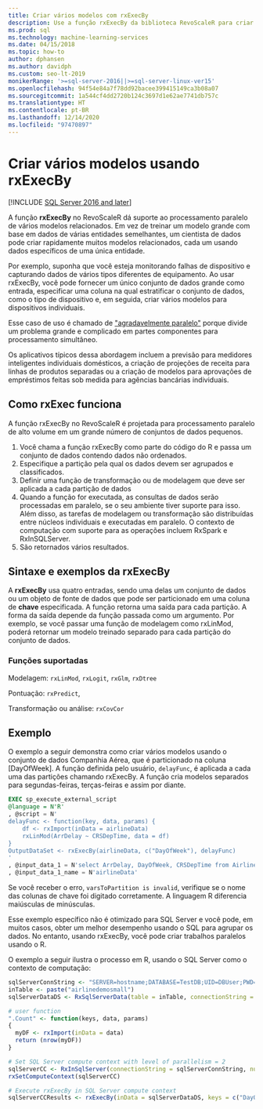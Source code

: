 ```yaml
---
title: Criar vários modelos com rxExecBy
description: Use a função rxExecBy da biblioteca RevoScaleR para criar vários minimodelos em dados de computador armazenados no SQL Server.
ms.prod: sql
ms.technology: machine-learning-services
ms.date: 04/15/2018
ms.topic: how-to
author: dphansen
ms.author: davidph
ms.custom: seo-lt-2019
monikerRange: '>=sql-server-2016||>=sql-server-linux-ver15'
ms.openlocfilehash: 94f54e84a7f78dd92bacee399415149ca3b08a07
ms.sourcegitcommit: 1a544cf4dd2720b124c3697d1e62ae7741db757c
ms.translationtype: HT
ms.contentlocale: pt-BR
ms.lasthandoff: 12/14/2020
ms.locfileid: "97470897"
---
```

# <a name="creating-multiple-models-using-rxexecby"></a>Criar vários modelos usando rxExecBy
[!INCLUDE [SQL Server 2016 and later](../../includes/applies-to-version/sqlserver2016.md)]

A função **rxExecBy** no RevoScaleR dá suporte ao processamento paralelo de vários modelos relacionados. Em vez de treinar um modelo grande com base em dados de várias entidades semelhantes, um cientista de dados pode criar rapidamente muitos modelos relacionados, cada um usando dados específicos de uma única entidade. 

Por exemplo, suponha que você esteja monitorando falhas de dispositivo e capturando dados de vários tipos diferentes de equipamento. Ao usar rxExecBy, você pode fornecer um único conjunto de dados grande como entrada, especificar uma coluna na qual estratificar o conjunto de dados, como o tipo de dispositivo e, em seguida, criar vários modelos para dispositivos individuais.

Esse caso de uso é chamado de ["agradavelmente paralelo"](https://en.wikipedia.org/wiki/Embarrassingly_parallel) porque divide um problema grande e complicado em partes componentes para processamento simultâneo.

Os aplicativos típicos dessa abordagem incluem a previsão para medidores inteligentes individuais domésticos, a criação de projeções de receita para linhas de produtos separadas ou a criação de modelos para aprovações de empréstimos feitas sob medida para agências bancárias individuais.

## <a name="how-rxexec-works"></a>Como rxExec funciona

A função rxExecBy no RevoScaleR é projetada para processamento paralelo de alto volume em um grande número de conjuntos de dados pequenos.

1. Você chama a função rxExecBy como parte do código do R e passa um conjunto de dados contendo dados não ordenados.
2. Especifique a partição pela qual os dados devem ser agrupados e classificados.
3. Definir uma função de transformação ou de modelagem que deve ser aplicada a cada partição de dados
4. Quando a função for executada, as consultas de dados serão processadas em paralelo, se o seu ambiente tiver suporte para isso. Além disso, as tarefas de modelagem ou transformação são distribuídas entre núcleos individuais e executadas em paralelo. O contexto de computação com suporte para as operações incluem RxSpark e RxInSQLServer.
5. São retornados vários resultados.

## <a name="rxexecby-syntax-and-examples"></a>Sintaxe e exemplos da rxExecBy

A **rxExecBy** usa quatro entradas, sendo uma delas um conjunto de dados ou um objeto de fonte de dados que pode ser particionado em uma coluna de **chave** especificada. A função retorna uma saída para cada partição. A forma da saída depende da função passada como um argumento. Por exemplo, se você passar uma função de modelagem como rxLinMod, poderá retornar um modelo treinado separado para cada partição do conjunto de dados.

### <a name="supported-functions"></a>Funções suportadas

Modelagem: `rxLinMod`, `rxLogit`, `rxGlm`, `rxDtree`

Pontuação: `rxPredict`,

Transformação ou análise: `rxCovCor`

## <a name="example"></a>Exemplo

O exemplo a seguir demonstra como criar vários modelos usando o conjunto de dados Companhia Aérea, que é particionado na coluna [DayOfWeek]. A função definida pelo usuário, `delayFunc`, é aplicada a cada uma das partições chamando rxExecBy. A função cria modelos separados para segundas-feiras, terças-feiras e assim por diante.

```sql
EXEC sp_execute_external_script
@language = N'R'
, @script = N'
delayFunc <- function(key, data, params) { 
    df <- rxImport(inData = airlineData) 
    rxLinMod(ArrDelay ~ CRSDepTime, data = df) 
} 
OutputDataSet <- rxExecBy(airlineData, c("DayOfWeek"), delayFunc)
'
, @input_data_1 = N'select ArrDelay, DayOfWeek, CRSDepTime from AirlineDemoSmall]'
, @input_data_1_name = N'airlineData'

```

Se você receber o erro, `varsToPartition is invalid`, verifique se o nome das colunas de chave foi digitado corretamente. A linguagem R diferencia maiúsculas de minúsculas.

Esse exemplo específico não é otimizado para SQL Server e você pode, em muitos casos, obter um melhor desempenho usando o SQL para agrupar os dados. No entanto, usando rxExecBy, você pode criar trabalhos paralelos usando o R.

O exemplo a seguir ilustra o processo em R, usando o SQL Server como o contexto de computação:

```R
sqlServerConnString <- "SERVER=hostname;DATABASE=TestDB;UID=DBUser;PWD=Password;"
inTable <- paste("airlinedemosmall")
sqlServerDataDS <- RxSqlServerData(table = inTable, connectionString = sqlServerConnString)

# user function
".Count" <- function(keys, data, params)
{
  myDF <- rxImport(inData = data)
  return (nrow(myDF))
}

# Set SQL Server compute context with level of parallelism = 2
sqlServerCC <- RxInSqlServer(connectionString = sqlServerConnString, numTasks = 4)
rxSetComputeContext(sqlServerCC)

# Execute rxExecBy in SQL Server compute context
sqlServerCCResults <- rxExecBy(inData = sqlServerDataDS, keys = c("DayOfWeek"), func = .Count)
```


